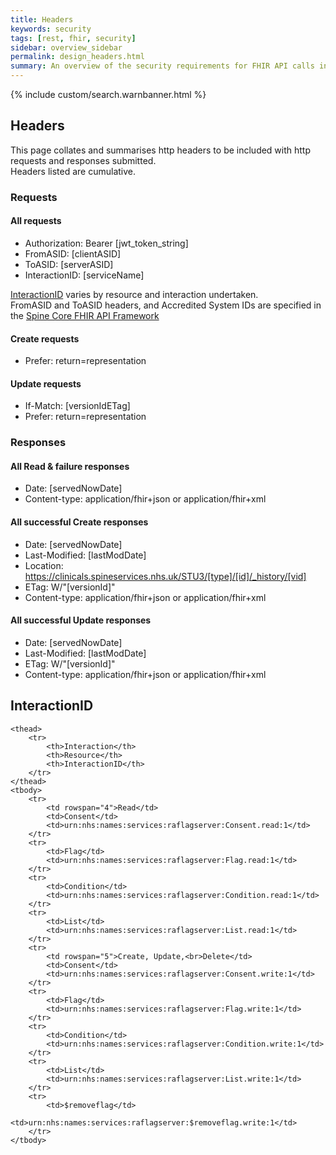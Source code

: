 ```yaml
---
title: Headers
keywords: security
tags: [rest, fhir, security]
sidebar: overview_sidebar
permalink: design_headers.html
summary: An overview of the security requirements for FHIR API calls into Spine.
---
```

{% include custom/search.warnbanner.html %}

## Headers ##

This page collates and summarises http headers to be included with http requests and responses submitted.  
Headers listed are cumulative.
### Requests ###

#### All requests ####
* Authorization: Bearer [jwt_token_string]
* FromASID: [clientASID]
* ToASID: [serverASID]
* InteractionID: [serviceName]

[InteractionID](/design_headers.html#interactionid) varies by resource and interaction undertaken.  
FromASID and ToASID headers, and Accredited System IDs are specified in the [Spine Core FHIR API Framework](https://developer.nhs.uk/apis/spine-core/resources_headers.html#other-headers)  

#### Create requests ####
* Prefer: return=representation

#### Update requests ####
* If-Match: [versionIdETag]
* Prefer: return=representation

### Responses ###

#### All Read & failure responses ####
* Date: [servedNowDate]
* Content-type: application/fhir+json or application/fhir+xml

#### All successful Create responses ####
* Date: [servedNowDate]
* Last-Modified: [lastModDate]
* Location: https://clinicals.spineservices.nhs.uk/STU3/[type]/[id]/_history/[vid]
* ETag: W/"[versionId]"
* Content-type: application/fhir+json or application/fhir+xml

#### All successful Update responses ####
* Date: [servedNowDate]
* Last-Modified: [lastModDate]
* ETag: W/"[versionId]"
* Content-type: application/fhir+json or application/fhir+xml


## InteractionID ##


<table>

    <thead>
        <tr>
            <th>Interaction</th>
            <th>Resource</th>
            <th>InteractionID</th>
        </tr>
    </thead>
    <tbody>
        <tr>
            <td rowspan="4">Read</td>
            <td>Consent</td>
            <td>urn:nhs:names:services:raflagserver:Consent.read:1</td>
        </tr>
        <tr>
            <td>Flag</td>
            <td>urn:nhs:names:services:raflagserver:Flag.read:1</td>
        </tr>
        <tr>
            <td>Condition</td>
            <td>urn:nhs:names:services:raflagserver:Condition.read:1</td>
        </tr>
        <tr>
            <td>List</td>
            <td>urn:nhs:names:services:raflagserver:List.read:1</td>
        </tr>
        <tr>
            <td rowspan="5">Create, Update,<br>Delete</td>
            <td>Consent</td>
            <td>urn:nhs:names:services:raflagserver:Consent.write:1</td>
        </tr>
        <tr>
            <td>Flag</td>
            <td>urn:nhs:names:services:raflagserver:Flag.write:1</td>
        </tr>
        <tr>
            <td>Condition</td>
            <td>urn:nhs:names:services:raflagserver:Condition.write:1</td>
        </tr>
        <tr>
            <td>List</td>
            <td>urn:nhs:names:services:raflagserver:List.write:1</td>
        </tr>
        <tr>
            <td>$removeflag</td>
            <td>urn:nhs:names:services:raflagserver:$removeflag.write:1</td>
        </tr>
    </tbody>

</table>

